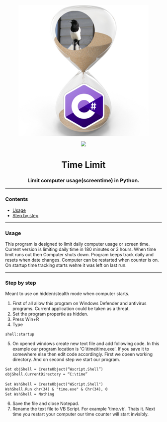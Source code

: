 <p align="center"><img src="hour cs.png" width="420px"></p>

<p align="center"><img src="pic/screenshot.gif" width="500px"></p>

<h1 align="center">
    <strong>Time Limit</strong>
</h1>
<h3 align="center">
    <p>Limit computer usage(screentime) in Python.</p>
</h3>

<hr>

### Contents
- [Usage](#usage)
- [Step by step](#step-by-step)

<hr>

### Usage

This program is designed to limit daily computer usage or screen time.
Current version is limiting daily time in 180 minutes or 3 hours.
When time limit runs out then Computer shuts down.
Program keeps track daily and resets when date changes.
Computer can be restarted when counter is on. On startup time tracking starts wehre it was left on last run.

<hr>

### Step by step

Meant to use on hidden/stealth mode when computer starts.

1. First of all allow this program on Windows Defender and antivirus programs. Current application could be taken as a threat.
2. Set the program propertie as hidden.
3. Press Win+R
4. Type 

```
shell:startup
```

5. On opened windows create new text file and add following code.
In this example our program location is 'C:\time\time.exe'.
If you save it to somewhere else then edit code accordingly.
First we opeen working directory. And on second step we start our program.

```
Set objShell = CreateObject(“Wscript.Shell”)
objShell.CurrentDirectory = “C:\time”

Set WshShell = CreateObject("WScript.Shell") 
WshShell.Run chr(34) & "time.exe" & Chr(34), 0
Set WshShell = Nothing
```
6. Save the file and close Notepad.
7. Rename the text file to VB Script. For example 'time.vb'. Thats it. Next time you restart your computer our time counter will start invisibly.
